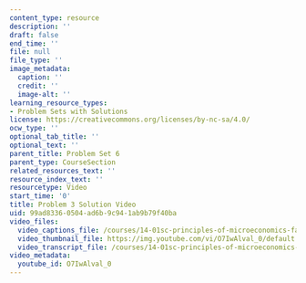 ```yaml
---
content_type: resource
description: ''
draft: false
end_time: ''
file: null
file_type: ''
image_metadata:
  caption: ''
  credit: ''
  image-alt: ''
learning_resource_types:
- Problem Sets with Solutions
license: https://creativecommons.org/licenses/by-nc-sa/4.0/
ocw_type: ''
optional_tab_title: ''
optional_text: ''
parent_title: Problem Set 6
parent_type: CourseSection
related_resources_text: ''
resource_index_text: ''
resourcetype: Video
start_time: '0'
title: Problem 3 Solution Video
uid: 99ad8336-0504-ad6b-9c94-1ab9b79f40ba
video_files:
  video_captions_file: /courses/14-01sc-principles-of-microeconomics-fall-2011/27acf751c0d75d86bd049d499586cb64_O7IwAlval_0.vtt
  video_thumbnail_file: https://img.youtube.com/vi/O7IwAlval_0/default.jpg
  video_transcript_file: /courses/14-01sc-principles-of-microeconomics-fall-2011/1a4b35e213d91805b43200dee23b51f2_O7IwAlval_0.pdf
video_metadata:
  youtube_id: O7IwAlval_0
---
```


